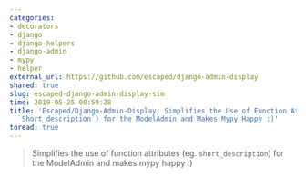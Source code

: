 ```yaml
---
categories:
- decorators
- django
- django-helpers
- django-admin
- mypy
- helper
external_url: https://github.com/escaped/django-admin-display
shared: true
slug: escaped-django-admin-display-sim
time: 2019-05-25 00:59:28
title: 'Escaped/Django-Admin-Display: Simplifies the Use of Function Attributes (Eg.
  `Short_description`) for the ModelAdmin and Makes Mypy Happy :)'
toread: true
---
```


> Simplifies the use of function attributes (eg. `short_description`) for the ModelAdmin and makes mypy happy :)